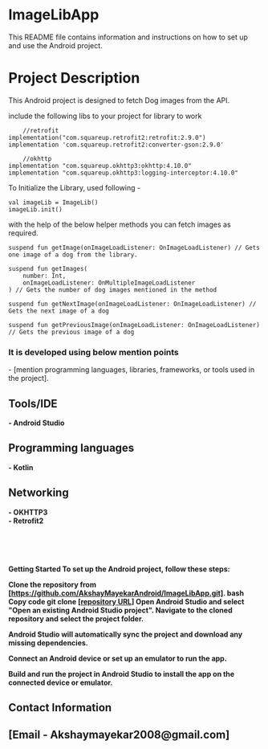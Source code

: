 # ImageLibApp

This README file contains information and instructions on how to set up and use the Android project.

<h1>Project Description</h1>
This Android project is designed to fetch Dog images from the API.

include the following libs to your project for library to work
        
        //retrofit
    implementation("com.squareup.retrofit2:retrofit:2.9.0")
    implementation 'com.squareup.retrofit2:converter-gson:2.9.0'

        //okhttp
    implementation "com.squareup.okhttp3:okhttp:4.10.0"
    implementation "com.squareup.okhttp3:logging-interceptor:4.10.0"

To Initialize the Library, used following -
        
    val imageLib = ImageLib()
    imageLib.init()

with the help of the below helper methods you  can fetch images as required.

    suspend fun getImage(onImageLoadListener: OnImageLoadListener) // Gets one image of a dog from the library.

    suspend fun getImages(
        number: Int,
        onImageLoadListener: OnMultipleImageLoadListener
    ) // Gets the number of dog images mentioned in the method

    suspend fun getNextImage(onImageLoadListener: OnImageLoadListener) // Gets the next image of a dog

    suspend fun getPreviousImage(onImageLoadListener: OnImageLoadListener) // Gets the previous image of a dog


<h3>It is developed using below mention points </h3> - [mention programming languages, libraries, frameworks, or tools used in the project].

<h2>Tools/IDE </h2>
<b>- Android Studio</b>
<H2><b>Programming languages </h2>
<b>- Kotlin</b>

<h2>Networking </h2>

<B> - OKHTTP3 </B><br>
<B> - Retrofit2 </B>



<B>  </B><br>
<B>  </B><br>
<B>  </B><br>

Getting Started
To set up the Android project, follow these steps:

Clone the repository from [https://github.com/AkshayMayekarAndroid/ImageLibApp.git].
bash
Copy code
git clone [[repository URL](https://github.com/AkshayMayekarAndroid/ImageLibApp.git)]
Open Android Studio and select "Open an existing Android Studio project". Navigate to the cloned repository and select the project folder.

Android Studio will automatically sync the project and download any missing dependencies.

Connect an Android device or set up an emulator to run the app.

Build and run the project in Android Studio to install the app on the connected device or emulator.



<h2>Contact Information<h2>
[Email - Akshaymayekar2008@gmail.com]


